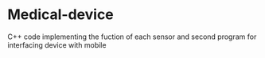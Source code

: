 # Medical-device
C++ code implementing the fuction of each sensor and second program for interfacing device with mobile
